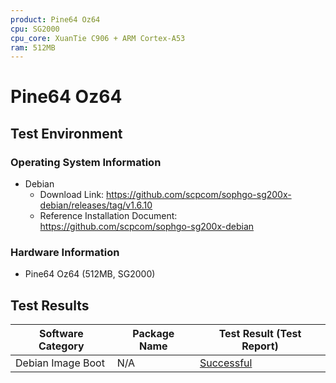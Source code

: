 ```yaml
---
product: Pine64 Oz64
cpu: SG2000
cpu_core: XuanTie C906 + ARM Cortex-A53
ram: 512MB
---
```


# Pine64 Oz64

## Test Environment

### Operating System Information

- Debian
  - Download Link: https://github.com/scpcom/sophgo-sg200x-debian/releases/tag/v1.6.10
  - Reference Installation Document: https://github.com/scpcom/sophgo-sg200x-debian

### Hardware Information

- Pine64 Oz64 (512MB, SG2000)

## Test Results

| Software Category | Package Name | Test Result (Test Report) |
| ----------------- | ------------ | ------------------------- |
| Debian Image Boot | N/A          | [Successful][Debian]      |

[Debian]: ./Debian/README.md
